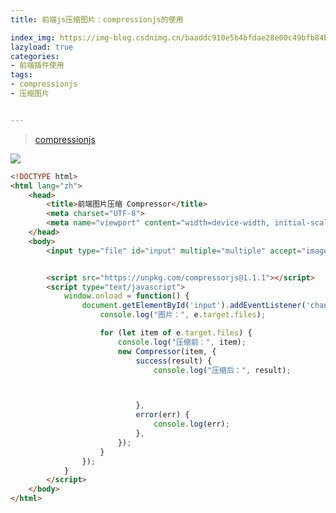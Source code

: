 ```yaml
---
title: 前端js压缩图片：compressionjs的使用

index_img: https://img-blog.csdnimg.cn/baaddc910e5b4bfdae28e00c49bfb84b.png
lazyload: true
categories:
- 前端插件使用
tags:
- compressionjs
- 压缩图片


---
```












>  [compressionjs](https://www.npmjs.com/package/compressorjs)

![](https://img-blog.csdnimg.cn/baaddc910e5b4bfdae28e00c49bfb84b.png)



```html
<!DOCTYPE html>
<html lang="zh">
	<head>
		<title>前端图片压缩 Compressor</title>
		<meta charset="UTF-8">
		<meta name="viewport" content="width=device-width, initial-scale=1.0">
	</head>
	<body>
		<input type="file" id="input" multiple="multiple" accept="image/*">


		<script src="https://unpkg.com/compressorjs@1.1.1"></script>
		<script type="text/javascript">
			window.onload = function() {
				document.getElementById('input').addEventListener('change', (e) => {
					console.log("图片：", e.target.files);

					for (let item of e.target.files) {
						console.log("压缩前：", item);
						new Compressor(item, {
							success(result) {
								console.log("压缩后：", result);



							},
							error(err) {
								console.log(err);
							},
						});
					}
				});
			}
		</script>
	</body>
</html>

```





